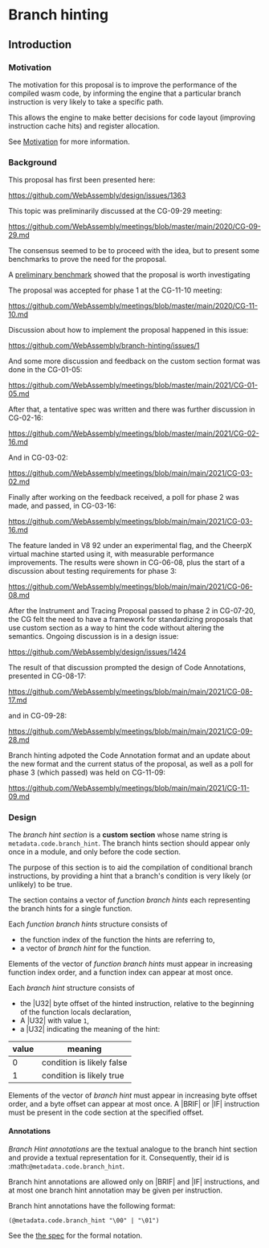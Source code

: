 # Branch hinting

## Introduction

### Motivation

The motivation for this proposal is to improve the performance of the compiled wasm
code, by informing the engine that a particular branch instruction is very likely to take
a specific path.

This allows the engine to make better decisions for code layout (improving instruction cache hits)
and register allocation.

See [Motivation](/proposals/branch-hinting/Motivation.md) for more information.


### Background

This proposal has first been presented here:

https://github.com/WebAssembly/design/issues/1363

This topic was preliminarily discussed at the CG-09-29 meeting:

https://github.com/WebAssembly/meetings/blob/master/main/2020/CG-09-29.md

The consensus seemed to be to proceed with the idea, but to present some benchmarks
to prove the need for the proposal.

A [preliminary benchmark](/benchmarks) showed that the proposal is worth investigating

The proposal was accepted for phase 1 at the CG-11-10 meeting:

https://github.com/WebAssembly/meetings/blob/master/main/2020/CG-11-10.md

Discussion about how to implement the proposal happened in this issue:

https://github.com/WebAssembly/branch-hinting/issues/1

And some more discussion and feedback on the custom section format was done in the CG-01-05:

https://github.com/WebAssembly/meetings/blob/master/main/2021/CG-01-05.md

After that, a tentative spec was written and there was further discussion in CG-02-16:

https://github.com/WebAssembly/meetings/blob/master/main/2021/CG-02-16.md

And in CG-03-02:

https://github.com/WebAssembly/meetings/blob/main/main/2021/CG-03-02.md

Finally after working on the feedback received, a poll for phase 2 was made, and passed, in CG-03-16:

https://github.com/WebAssembly/meetings/blob/main/main/2021/CG-03-16.md

The feature landed in V8 92 under an experimental flag, and the CheerpX virtual machine started using it,
with measurable performance improvements. The results were shown in CG-06-08, plus the start of
a discussion about testing requirements for phase 3:

https://github.com/WebAssembly/meetings/blob/main/main/2021/CG-06-08.md

After the Instrument and Tracing Proposal passed to phase 2 in CG-07-20, the CG felt the need to
have a framework for standardizing proposals that use custom section as a way to hint the code
without altering the semantics. Ongoing discussion is in a design issue:

https://github.com/WebAssembly/design/issues/1424

The result of that discussion prompted the design of Code Annotations, presented in CG-08-17:

https://github.com/WebAssembly/meetings/blob/main/main/2021/CG-08-17.md

and in CG-09-28:

https://github.com/WebAssembly/meetings/blob/main/main/2021/CG-09-28.md

Branch hinting adpoted the Code Annotation format and an update about the new format
and the current status of the proposal, as well as a poll for phase 3 (which passed)
 was held on CG-11-09:

https://github.com/WebAssembly/meetings/blob/main/main/2021/CG-11-09.md



### Design

The *branch hint section* is a **custom section** whose name string is `metadata.code.branch_hint`.
The branch hints section should appear only once in a module, and only before the code section.

The purpose of this section is to aid the compilation of conditional branch instructions, by providing a hint that a branch's condition is very likely (or unlikely) to be true.

The section contains a vector of *function branch hints* each representing the branch hints for a single function.

Each *function branch hints* structure consists of

* the function index of the function the hints are referring to,
* a vector of *branch hint* for the function.

Elements of the vector of *function branch hints* must appear in increasing function index order,
and a function index can appear at most once.

Each *branch hint* structure consists of

* the |U32| byte offset of the hinted instruction, relative to the beginning of the function locals declaration,
* A |U32| with value `1`,
* a |U32| indicating the meaning of the hint:

| value | meaning                   |
|-------|---------------------------|
| 0     | condition is likely false |
| 1     | condition is likely true  |

Elements of the vector of *branch hint* must appear in increasing byte offset order,
and a byte offset can appear at most once. A |BRIF| or |IF| instruction must be present
in the code section at the specified offset.

#### Annotations

*Branch Hint annotations* are the textual analogue to the branch hint section and provide a textual representation for it.
Consequently, their id is :math:`@metadata.code.branch_hint`.

Branch hint annotations are allowed only on |BRIF| and |IF| instructions,
and at most one branch hint annotation may be given per instruction.

Branch hint annotations have the following format:

```
(@metadata.code.branch_hint "\00" | "\01")
```

See the [the spec](/document/core/appendix/custom.rst) for the formal notation.
